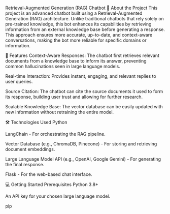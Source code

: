 Retrieval-Augmented Generation (RAG) Chatbot
🚀 About the Project
This project is an advanced chatbot built using a Retrieval-Augmented Generation (RAG) architecture. Unlike traditional chatbots that rely solely on pre-trained knowledge, this bot enhances its capabilities by retrieving information from an external knowledge base before generating a response. This approach ensures more accurate, up-to-date, and context-aware conversations, making the bot more reliable for specific domains or information.

🌟 Features
Context-Aware Responses: The chatbot first retrieves relevant documents from a knowledge base to inform its answer, preventing common hallucinations seen in large language models.

Real-time Interaction: Provides instant, engaging, and relevant replies to user queries.

Source Citation: The chatbot can cite the source documents it used to form its response, building user trust and allowing for further research.

Scalable Knowledge Base: The vector database can be easily updated with new information without retraining the entire model.

🛠️ Technologies Used
Python

LangChain - For orchestrating the RAG pipeline.

Vector Database (e.g., ChromaDB, Pinecone) - For storing and retrieving document embeddings.

Large Language Model API (e.g., OpenAI, Google Gemini) - For generating the final response.

Flask - For the web-based chat interface.

💻 Getting Started
Prerequisites
Python 3.8+

An API key for your chosen large language model.

pip
